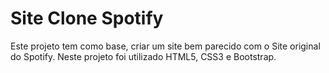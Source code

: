 # Site Clone Spotify
 Este projeto tem como base, criar um site bem parecido com o Site original do Spotify.
 Neste projeto foi utilizado HTML5, CSS3 e Bootstrap.
